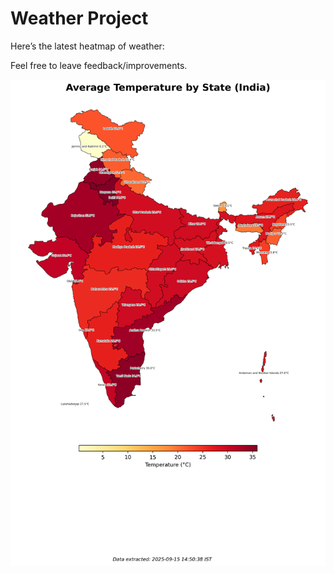 # Weather Project

Here’s the latest heatmap of weather:

Feel free to leave feedback/improvements.

![India Heatmap](docs/assets/india_heatmap.png?v=C7DA68)
